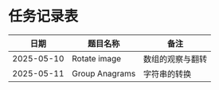 # 任务记录表

| 日期 | 题目名称 | 备注 |
| --- | --- | --- |
| 2025-05-10 | Rotate image | 数组的观察与翻转 |
| 2025-05-11 | Group Anagrams | 字符串的转换 |